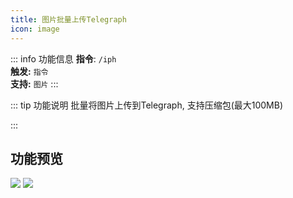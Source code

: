 ```yaml
---
title: 图片批量上传Telegraph
icon: image
---
```


::: info 功能信息
**指令**: `/iph`  
**触发:** `指令`   
**支持:** `图片`
<Badge text="指令映射✅"/> <Badge text="REPL模式❎"/>
:::

::: tip 功能说明
批量将图片上传到Telegraph, 支持压缩包(最大100MB)

:::

## 功能预览

![](https://img.155155155.xyz/i/2024/05/664f392071c98.webp)
![](https://img.155155155.xyz/i/2024/05/664f3acde89ec.webp)
